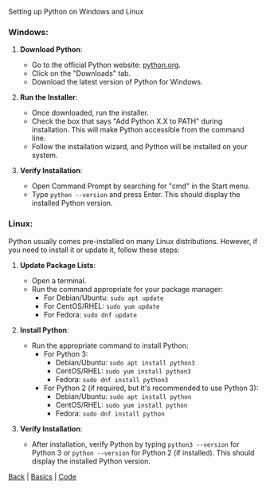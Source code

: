 Setting up Python on Windows and Linux

### Windows:

1. **Download Python**:
   - Go to the official Python website: [python.org](https://www.python.org/).
   - Click on the "Downloads" tab.
   - Download the latest version of Python for Windows.

2. **Run the Installer**:
   - Once downloaded, run the installer.
   - Check the box that says "Add Python X.X to PATH" during installation. This will make Python accessible from the command line.
   - Follow the installation wizard, and Python will be installed on your system.

3. **Verify Installation**:
   - Open Command Prompt by searching for "cmd" in the Start menu.
   - Type `python --version` and press Enter. This should display the installed Python version.

### Linux:

Python usually comes pre-installed on many Linux distributions. However, if you need to install it or update it, follow these steps:

1. **Update Package Lists**:
   - Open a terminal.
   - Run the command appropriate for your package manager:
     - For Debian/Ubuntu: `sudo apt update`
     - For CentOS/RHEL: `sudo yum update`
     - For Fedora: `sudo dnf update`

2. **Install Python**:
   - Run the appropriate command to install Python:
     - For Python 3: 
       - Debian/Ubuntu: `sudo apt install python3`
       - CentOS/RHEL: `sudo yum install python3`
       - Fedora: `sudo dnf install python3`
     - For Python 2 (if required, but it's recommended to use Python 3):
       - Debian/Ubuntu: `sudo apt install python`
       - CentOS/RHEL: `sudo yum install python`
       - Fedora: `sudo dnf install python`

3. **Verify Installation**:
   - After installation, verify Python by typing `python3 --version` for Python 3 or `python --version` for Python 2 (if installed). This should display the installed Python version.

[Back](../python.md) | [Basics](../basics/basics.md) | [Code](../../code.md)